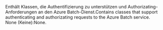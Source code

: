 <Namespace Name="Microsoft.Azure.Batch.Auth">
  <Docs>
    <summary><span data-ttu-id="fd339-101">Enthält Klassen, die Authentifizierung zu unterstützen und Authorizating-Anforderungen an den Azure Batch-Dienst.</span><span class="sxs-lookup"><span data-stu-id="fd339-101">Contains classes that support authenticating and authorizating requests to the Azure Batch service.</span></span></summary> 
    <remarks><span data-ttu-id="fd339-102">None (Keine):</span><span class="sxs-lookup"><span data-stu-id="fd339-102">None.</span></span></remarks>
  </Docs>
</Namespace>
